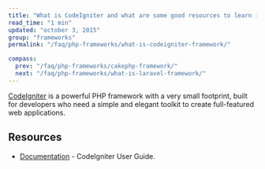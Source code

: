 ```yaml
---
title: "What is CodeIgniter and what are some good resources to learn it?"
read_time: "1 min"
updated: "october 3, 2015"
group: "frameworks"
permalink: "/faq/php-frameworks/what-is-codeigniter-framework/"

compass:
  prev: "/faq/php-frameworks/cakephp-framework/"
  next: "/faq/php-frameworks/what-is-laravel-framework/"
---
```



[CodeIgniter](http://www.codeigniter.com/) is a powerful PHP framework with a very small footprint, built for developers who need a simple and elegant toolkit to create full-featured web applications.

## Resources

* [Documentation](http://www.codeigniter.com/user_guide/) - CodeIgniter User Guide.
